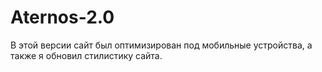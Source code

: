 # Aternos-2.0
В этой версии сайт был оптимизирован под мобильные устройства, а также я обновил стилистику сайта.
